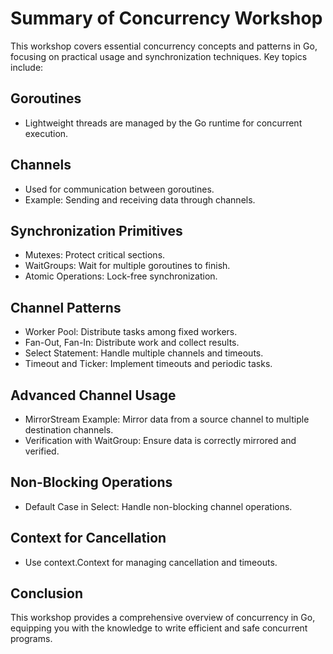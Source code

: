 # Summary of Concurrency Workshop

This workshop covers essential concurrency concepts and patterns in Go, focusing on practical usage and synchronization techniques. Key topics include:

## Goroutines

- Lightweight threads are managed by the Go runtime for concurrent execution.
  
## Channels

- Used for communication between goroutines.
- Example: Sending and receiving data through channels.
  
## Synchronization Primitives

- Mutexes: Protect critical sections.
- WaitGroups: Wait for multiple goroutines to finish.
- Atomic Operations: Lock-free synchronization.
  
## Channel Patterns

- Worker Pool: Distribute tasks among fixed workers.
- Fan-Out, Fan-In: Distribute work and collect results.
- Select Statement: Handle multiple channels and timeouts.
- Timeout and Ticker: Implement timeouts and periodic tasks.
  
## Advanced Channel Usage

- MirrorStream Example: Mirror data from a source channel to multiple destination channels.
- Verification with WaitGroup: Ensure data is correctly mirrored and verified.
  
## Non-Blocking Operations

- Default Case in Select: Handle non-blocking channel operations.
  
## Context for Cancellation

- Use context.Context for managing cancellation and timeouts.

## Conclusion

This workshop provides a comprehensive overview of concurrency in Go, equipping you with the knowledge to write efficient and safe concurrent programs.
